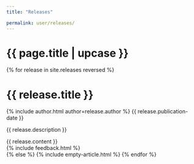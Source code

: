 ```yaml
---
title: "Releases"

permalink: user/releases/
---
```


<h1 class="primary" data-product-name="{{ site.name }}">{{ page.title | upcase }}</h1>

{% for release in site.releases reversed %}
<h1 id="{{ release.title | slugify }}" class="secondary">{{ release.title }}</h1>
<article data-category="release">
  <div class="article-meta">
    {% include author.html author=release.author %}
	<span class="date">{{ release.publication-date }}</span>
    <p class="description">{{ release.description }}</p>
  </div>
  <div class="article-content">
    {{ release.content }}
  </div>
{% include feedback.html %}  
</article>
{% else %}
{% include empty-article.html %}
{% endfor %}
